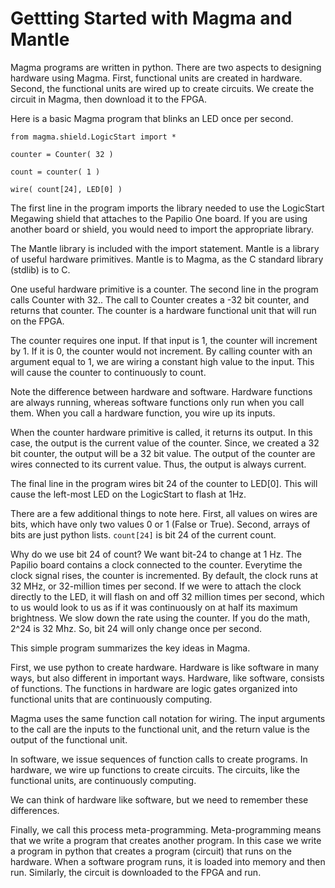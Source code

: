 # Gettting Started with Magma and Mantle

Magma programs are written in python. 
There are two aspects to designing hardware using Magma.
First, functional units are created in hardware.
Second, the functional units are wired up to create circuits.
We create the circuit in Magma,
then download it to the FPGA.

Here is a basic Magma program that blinks an LED once per second.
```
from magma.shield.LogicStart import *

counter = Counter( 32 )

count = counter( 1 )

wire( count[24], LED[0] )
```
The first line in the program imports the library
needed to use the LogicStart Megawing shield 
that attaches to the Papilio One board.
If you are using another board or shield,
you would need to import the appropriate library.

The Mantle library is included with the import statement.
Mantle is a library of useful hardware primitives.
Mantle is to Magma, as the C standard library (stdlib) is to C.

One useful hardware primitive is a counter.
The second line in the program calls Counter with 32..
The call to Counter creates a -32 bit counter,
and returns that counter.
The counter is a hardware functional unit that will run on the FPGA.

The counter requires one input.
If that input is 1, the counter will increment by 1.
If it is 0, the counter would not increment.
By calling counter with an argument equal to 1,
we are wiring a constant high value to the input.
This will cause the counter to continuously to count.

Note the difference between hardware and software.
Hardware functions are always running,
whereas software functions only run when you call them.
When you call a hardware function, you wire up its inputs.

When the counter hardware primitive is called, it returns its output. 
In this case, the output is the current value of the counter.
Since, we created a 32 bit counter, the output will be a 32 bit value.
The output of the counter are wires connected to its current value.
Thus, the output is always current. 

The final line in the program wires bit 24 of the counter to LED[0].
This will cause the left-most LED on the LogicStart to flash at 1Hz.

There are a few additional things to note here.
First, all values on wires are bits,
which have only two values 0 or 1 (False or True).
Second, arrays of bits are just python lists.
```count[24]``` is bit 24 of the current count.

Why do we use bit 24 of count?
We want bit-24 to change at 1 Hz.
The Papilio board contains a clock connected to the counter.
Everytime the clock signal rises, the counter is incremented.
By default, the clock runs at 32 MHz, or 32-million times per second.
If we were to attach the clock directly to the LED,
it will flash on and off 32 million times per second,
which to us would look to us 
as if it was continuously on at half its maximum brightness.
We slow down the rate using the counter. If you do the math,
2^24 is 32 Mhz. So, bit 24 will only change once per second.

This simple program summarizes the key ideas in Magma.

First, we use python to create hardware. 
Hardware is like software in many ways,
but also different in important ways.
Hardware, like software, consists of functions.
The functions in hardware are logic gates organized into 
functional units that are continuously computing.

Magma uses the same function call notation for wiring.
The input arguments to the call are the inputs to the functional unit,
and the return value is the output of the functional unit.

In software, we issue sequences of function calls to create programs.
In hardware, we wire up functions to create circuits.
The circuits, like the functional units, are continuously computing.

We can think of hardware like software,
but we need to remember these differences.

Finally, we call this process meta-programming.
Meta-programming means that we write a program that creates another program.
In this case we write a program in python that
creates a program (circuit) that runs on the hardware.
When a software program runs, it is loaded into memory and then run.
Similarly, the circuit is downloaded to the FPGA and run.


